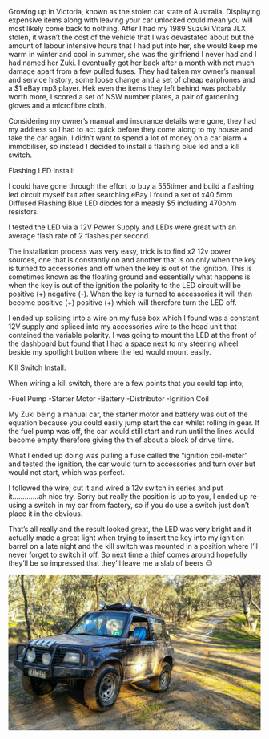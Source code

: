 Growing up in Victoria, known as the stolen car state of Australia. Displaying expensive items along with leaving your car unlocked could mean you will most likely come back to nothing. After I had my 1989 Suzuki Vitara JLX stolen, it wasn’t the cost of the vehicle that I was devastated about but the amount of labour intensive hours that I had put into her, she would keep me warm in winter and cool in summer, she was the girlfriend I never had and I had named her Zuki. I eventually got her back after a month with not much damage apart from a few pulled fuses. They had taken my owner’s manual and service history, some loose change and a set of cheap earphones and a $1 eBay mp3 player. Hek even the items they left behind was probably worth more, I scored a set of NSW number plates, a pair of gardening gloves and a microfibre cloth.

Considering my owner’s manual and insurance details were gone, they had my address so I had to act quick before they come along to my house and take the car again. I didn’t want to spend a lot of money on a car alarm + immobiliser, so instead I decided to install a flashing blue led and a kill switch. 

Flashing LED Install:

I could have gone through the effort to buy a 555timer and build a flashing led circuit myself but after searching eBay I found a set of x40 5mm Diffused Flashing Blue LED diodes for a measly $5 including 470ohm resistors. 

I tested the LED via a 12V Power Supply and LEDs were great with an average flash rate of 2 flashes per second. 

The installation process was very easy, trick is to find x2 12v power sources, one that is constantly on and another that is on only when the key is turned to accessories and off when the key is out of the ignition. This is sometimes known as the floating ground and essentially what happens is when the key is out of the ignition the polarity to the LED circuit will be positive (+) negative (-). When the key is turned to accessories it will than become positive (+) positive (+) which will therefore turn the LED off. 

I ended up splicing into a wire on my fuse box which I found was a constant 12V supply and spliced into my accessories wire to the head unit that contained the variable polarity. I was going to mount the LED at the front of the dashboard but found that I had a space next to my steering wheel beside my spotlight button where the led would mount easily. 

Kill Switch Install:

When wiring a kill switch, there are a few points that you could tap into; 

-Fuel Pump 
-Starter Motor
-Battery 
-Distributor 
-Ignition Coil 

My Zuki being a manual car, the starter motor and battery was out of the equation because you could easily jump start the car whilst rolling in gear. If the fuel pump was off, the car would still start and run until the lines would become empty therefore giving the thief about a block of drive time.

What I ended up doing was pulling a fuse called the “ignition coil-meter” and tested the ignition, the car would turn to accessories and turn over but would not start, which was perfect. 

I followed the wire, cut it and wired a 12v switch in series and put it………….ah nice try. Sorry but really the position is up to you, I ended up re-using a switch in my car from factory, so if you do use a switch just don’t place it in the obvious.  

That’s all really and the result looked great, the LED was very bright and it actually made a great light when trying to insert the key into my ignition barrel on a late night and the kill switch was mounted in a position where I’ll never forget to switch it off. So next time a thief comes around hopefully they’ll be so impressed that they’ll leave me a slab of beers 😉  

![1989 Suzuki Vitara](https://raw.githubusercontent.com/pkaddis/pkaddis.github.io/master/images/1989suzuki.jpg "1989 Suzuki Vitara")
